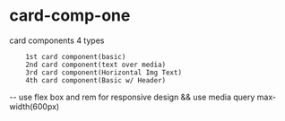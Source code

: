 # card-comp-one

card components 4 types

        1st card component(basic)
        2nd card component(text over media)
        3rd card component(Horizontal Img Text)
        4th card component(Basic w/ Header)

-- use flex box and rem for responsive design && use media query max-width(600px)
